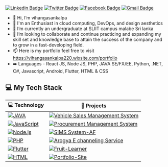 [![Linkedin Badge](https://img.shields.io/badge/-Vihanga%20Sankalpa-blue?style=social&logo=Linkedin&logoColor=blue&link=https://www.linkedin.com/in/vihanga-sankalpa-a0886119b/)](https://www.linkedin.com/in/vihanga-sankalpa-a0886119b/) [![Twitter Badge](http://img.shields.io/badge/-@vihangasankalpa-1ca0f1?style=social&logo=twitter&logoColor=blue&link=hthttps://www.linkedin.com/in/vihanga-sankalpa-a0886119b/)](https://twitter.com/vihangasankalpa220)  [![Facebook Badge](http://img.shields.io/badge/-@vihangasankalpa-1ca0f1?style=social&logo=facebook&logoColor=blue&link=https://www.facebook.com/public/Vihanga-Sankalpa)](https://www.facebook.com/public/Vihanga-Sankalpa) [![Gmail Badge](https://img.shields.io/badge/-vihangasankalpa-c14438?style=social&logo=Gmail&logoColor=red&link=mailto:vihangasankalpa220@gmail.com)](mailto:vihangasankalpa220@gmail.com) 


- 👋 Hi, I’m vihangasankalpa
- 👀 I'm an Enthusiast in cloud computing, DevOps, and design aesthetics
- 🌱 I’m currently an undergraduate at SLIIT campus malabe Sri lanka
- 💞️ I’m looking to collaborate and continue practicing and expanding my skill set and knowledge base to attain the success of the company and to grow in a fast-developing field.
- 📫 Here is my portfolio feel free to visit https://vihangasankalpa220.wixsite.com/portfolio
- :arrow_right: Languages - React JS, Node JS, PHP, JAVA SE/FX/EE, Python, .NET, C#, Javascript, Android, Flutter, HTML & CSS

## 💻 My Tech Stack

<!-- START OF PROFILE STACK, DO NOT REMOVE -->
| 💻 **Technology** | 🚀 **Projects** |
|-|-|
| [![JAVA](https://img.shields.io/static/v1?label=&message=JAVA&color=3C78A9&logo=JAVA&logoColor=FFFFFF)](https://www.java.org/) | [![Vehicle Sales Management System](https://img.shields.io/static/v1?label=Vehicle-Sales-Management-System&message=%20&color=000605&logo=github&logoColor=white&labelColor=000605)](https://github.com/vihangasankalpa220/AF-2019-3rd-year-1st-sem) |
| [![JavaScript](https://img.shields.io/static/v1?label=&message=JavaScript&color=F1E05A&logo=javascript&logoColor=FFFFFF)](https://developer.mozilla.org/en-US/docs/Web/JavaScript) | [![Procurement Management System](https://img.shields.io/static/v1?label=Procure-Management-System&message=%20&color=000605&logo=github&logoColor=white&labelColor=000605)](https://github.com/vihangasankalpa220/CSSE-Procurement-Constructing-Based-System-) |
| [![Node.js](https://img.shields.io/static/v1?label=&message=Node.js&color=47d147&logo=node.js&logoColor=FFFFFF)](https://nodejs.org/en/) | [![SIMS System-AF](https://img.shields.io/static/v1?label=SIMS-System-AF&message=%20&color=000605&logo=github&logoColor=white&labelColor=000605)](https://github.com/vihangasankalpa220/AF-2019-3rd-year-1st-sem)|
| [![PHP](https://img.shields.io/static/v1?label=&message=PHP&color=4FA1EF&logo=php&logoColor=FFFFFF)](https://kotlinlang.org/) | [![Arogya E channeling Service](https://img.shields.io/static/v1?label=Arogya-Echanneling-Service&message=%20&color=000605&logo=github&logoColor=white&labelColor=000605)](https://github.com/vihangasankalpa220/arogya-web-application) |
| [![Flutter](https://img.shields.io/static/v1?label=&message=FLUTTER&color=4FA1EF&logo=FLUTTER&logoColor=FFFFFF)](https://flutter.dev/docs/get-started/flutter-for/web-devs) | [![Fruit-Learner](https://img.shields.io/static/v1?label=Fruit-Learner&message=%20&color=000605&logo=github&logoColor=white&labelColor=000605)](https://github.com/vihangasankalpa220/SSDAssignment2) |
| [![HTML](https://img.shields.io/static/v1?label=&message=HTML&color=ff751a&logo=HTML5&logoColor=FFFFFF)](https://developer.mozilla.org/en-US/docs/Web/Guide/HTML/HTML5) | [![Portfolio-Site](https://img.shields.io/static/v1?label=Portfolio-Site&message=%20&color=000605&logo=github&logoColor=white&labelColor=000605)](https://vihangasankalpa220.wixsite.com/portfolio) |
<!-- END OF PROFILE STACK, DO NOT REMOVE -->


